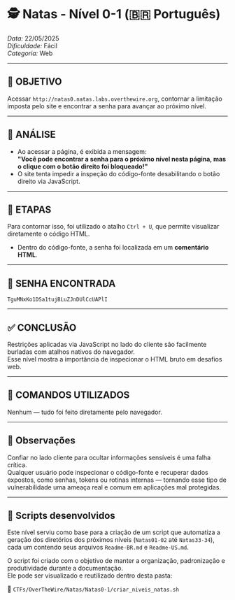 # 🕵️ Natas - Nível 0-1 (🇧🇷 Português)  
*Data:* 22/05/2025  
*Dificuldade:* Fácil  
*Categoria:* Web

---

## 🎯 OBJETIVO

Acessar `http://natas0.natas.labs.overthewire.org`, contornar a limitação imposta pelo site e encontrar a senha para avançar ao próximo nível.

---

## 🔎 ANÁLISE

- Ao acessar a página, é exibida a mensagem:  
  **"Você pode encontrar a senha para o próximo nível nesta página, mas o clique com o botão direito foi bloqueado!"**
- O site tenta impedir a inspeção do código-fonte desabilitando o botão direito via JavaScript.

---

## 🧱 ETAPAS

Para contornar isso, foi utilizado o atalho `Ctrl + U`, que permite visualizar diretamente o código HTML.  
- Dentro do código-fonte, a senha foi localizada em um **comentário HTML**.

---

## 🔑 SENHA ENCONTRADA

```
TguMNxKo1DSa1tujBLuZJnDUlCcUAPlI
```

---

## ✅ CONCLUSÃO

Restrições aplicadas via JavaScript no lado do cliente são facilmente burladas com atalhos nativos do navegador.  
Esse nível mostra a importância de inspecionar o HTML bruto em desafios web.

---

## 🧪 COMANDOS UTILIZADOS

Nenhum — tudo foi feito diretamente pelo navegador.

---

## 🧠 Observações

Confiar no lado cliente para ocultar informações sensíveis é uma falha crítica.  
Qualquer usuário pode inspecionar o código-fonte e recuperar dados expostos, como senhas, tokens ou rotinas internas — tornando esse tipo de vulnerabilidade uma ameaça real e comum em aplicações mal protegidas.

---

## 📎 Scripts desenvolvidos

Este nível serviu como base para a criação de um script que automatiza a geração dos diretórios dos próximos níveis (`Natas01-02` até `Natas33-34`), cada um contendo seus arquivos `Readme-BR.md` e `Readme-US.md`.

O script foi criado com o objetivo de manter a organização, padronização e produtividade durante a documentação.  
Ele pode ser visualizado e reutilizado dentro desta pasta:
  
📁 `CTFs/OverTheWire/Natas/Natas0-1/criar_niveis_natas.sh`

